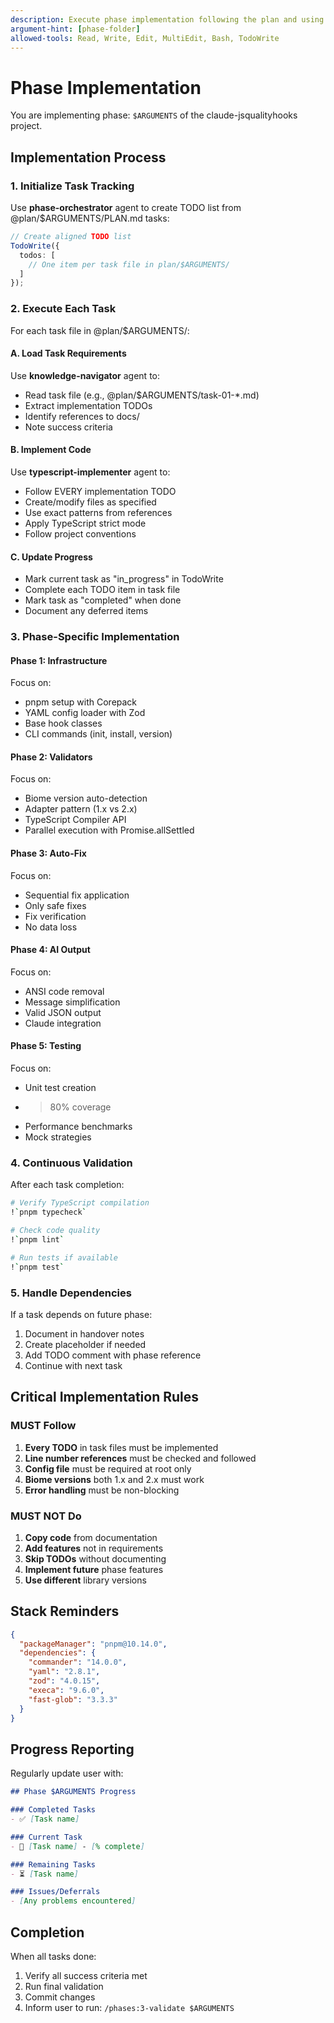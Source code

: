 ```yaml
---
description: Execute phase implementation following the plan and using specialized agents
argument-hint: [phase-folder]
allowed-tools: Read, Write, Edit, MultiEdit, Bash, TodoWrite
---
```


# Phase Implementation

You are implementing phase: `$ARGUMENTS` of the claude-jsqualityhooks project.

## Implementation Process

### 1. Initialize Task Tracking

Use **phase-orchestrator** agent to create TODO list from @plan/$ARGUMENTS/PLAN.md tasks:

```typescript
// Create aligned TODO list
TodoWrite({
  todos: [
    // One item per task file in plan/$ARGUMENTS/
  ]
});
```

### 2. Execute Each Task

For each task file in @plan/$ARGUMENTS/:

#### A. Load Task Requirements
Use **knowledge-navigator** agent to:
- Read task file (e.g., @plan/$ARGUMENTS/task-01-*.md)
- Extract implementation TODOs
- Identify references to docs/
- Note success criteria

#### B. Implement Code
Use **typescript-implementer** agent to:
- Follow EVERY implementation TODO
- Create/modify files as specified
- Use exact patterns from references
- Apply TypeScript strict mode
- Follow project conventions

#### C. Update Progress
- Mark current task as "in_progress" in TodoWrite
- Complete each TODO item in task file
- Mark task as "completed" when done
- Document any deferred items

### 3. Phase-Specific Implementation

#### Phase 1: Infrastructure
Focus on:
- pnpm setup with Corepack
- YAML config loader with Zod
- Base hook classes
- CLI commands (init, install, version)

#### Phase 2: Validators
Focus on:
- Biome version auto-detection
- Adapter pattern (1.x vs 2.x)
- TypeScript Compiler API
- Parallel execution with Promise.allSettled

#### Phase 3: Auto-Fix
Focus on:
- Sequential fix application
- Only safe fixes
- Fix verification
- No data loss

#### Phase 4: AI Output
Focus on:
- ANSI code removal
- Message simplification
- Valid JSON output
- Claude integration

#### Phase 5: Testing
Focus on:
- Unit test creation
- >80% coverage
- Performance benchmarks
- Mock strategies

### 4. Continuous Validation

After each task completion:
```bash
# Verify TypeScript compilation
!`pnpm typecheck`

# Check code quality
!`pnpm lint`

# Run tests if available
!`pnpm test`
```

### 5. Handle Dependencies

If a task depends on future phase:
1. Document in handover notes
2. Create placeholder if needed
3. Add TODO comment with phase reference
4. Continue with next task

## Critical Implementation Rules

### MUST Follow
1. **Every TODO** in task files must be implemented
2. **Line number references** must be checked and followed
3. **Config file** must be required at root only
4. **Biome versions** both 1.x and 2.x must work
5. **Error handling** must be non-blocking

### MUST NOT Do
1. **Copy code** from documentation
2. **Add features** not in requirements
3. **Skip TODOs** without documenting
4. **Implement future** phase features
5. **Use different** library versions

## Stack Reminders

```json
{
  "packageManager": "pnpm@10.14.0",
  "dependencies": {
    "commander": "14.0.0",
    "yaml": "2.8.1",
    "zod": "4.0.15",
    "execa": "9.6.0",
    "fast-glob": "3.3.3"
  }
}
```

## Progress Reporting

Regularly update user with:
```markdown
## Phase $ARGUMENTS Progress

### Completed Tasks
- ✅ [Task name]

### Current Task
- 🔄 [Task name] - [% complete]

### Remaining Tasks
- ⏳ [Task name]

### Issues/Deferrals
- [Any problems encountered]
```

## Completion

When all tasks done:
1. Verify all success criteria met
2. Run final validation
3. Commit changes
4. Inform user to run: `/phases:3-validate $ARGUMENTS`